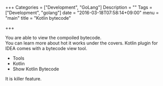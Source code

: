 +++
Categories = ["Development", "GoLang"]
Description = ""
Tags = ["Development", "golang"]
date = "2016-03-18T07:58:14+09:00"
menu = "main"
title = "Kotlin bytecode"

+++

You are able to view the compoiled bytecode.  
You can learn more about hot it works under the covers.
Kotlin plugin for IDEA comes with a bytecode view tool.

+ Tools
+ Kotlin
+ Show Kotlin Bytecode

It is killer feature.
